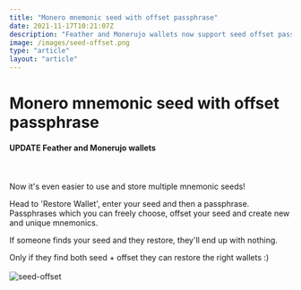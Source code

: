 ```yaml
---
title: "Monero mnemonic seed with offset passphrase"
date: 2021-11-17T10:21:07Z
description: "Feather and Monerujo wallets now support seed offset passphrases"
image: /images/seed-offset.png
type: "article"
layout: "article"
---
```


# Monero mnemonic seed with offset passphrase
#### UPDATE Feather and Monerujo wallets
\
\
Now it's even easier to use and store multiple mnemonic seeds!

Head to 'Restore Wallet', enter your seed and then a passphrase. Passphrases which you can freely choose, offset your seed and create new and unique mnemonics.

If someone finds your seed and they restore, they'll end up with nothing.

Only if they find both seed + offset they can restore the right wallets :)
\
\
![seed-offset](/images/seed-offset.png)

